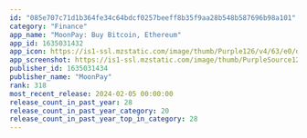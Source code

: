 ```yaml
---
id: "085e707c71d1b364fe34c64bdcf0257beeff8b35f9aa28b548b587696b98a101"
category: "Finance"
app_name: "MoonPay: Buy Bitcoin, Ethereum"
app_id: 1635031432
app_icon: https://is1-ssl.mzstatic.com/image/thumb/Purple126/v4/63/e0/df/63e0df83-2bc8-2785-077d-dd4e06208d1f/AppIcon-0-0-1x_U007emarketing-0-5-0-85-220.png/1024x1024bb.png
app_screenshot: https://is1-ssl.mzstatic.com/image/thumb/PurpleSource126/v4/20/b0/10/20b010f4-ae1a-ba8d-58c9-4f9a5a3940d1/d8394c47-0a72-4cd4-b9a0-1ce2af4d5a0c_1.png/1242x2688bb.png
publisher_id: 1635031434
publisher_name: "MoonPay"
rank: 318
most_recent_release: 2024-02-05 00:00:00
release_count_in_past_year: 28
release_count_in_past_year_category: 20
release_count_in_past_year_top_in_category: 28
---
```

